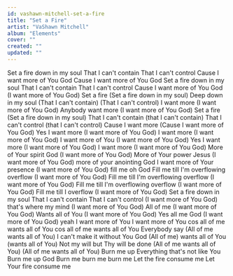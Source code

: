 ```yaml
---
id: vashawn-mitchell-set-a-fire
title: "Set a Fire"
artist: "VaShawn Mitchell"
album: "Elements"
cover: ""
created: ""
updated: ""
---
```


Set a fire down in my soul
That I can't contain
That I can't control
Cause I want more of You God
Cause I want more of You God
Set a fire down in my soul
That I can't contain
That I can't control
Cause I want more of You God
(I want more of You God)
Set a fire
(Set a fire down in my soul)
Deep down in my soul
(That I can't contain)
(That I can't control)
I want more
(I want more of You God)
Anybody want more
(I want more of You God)
Set a fire
(Set a fire down in my soul)
That I can't contain (that I can't contain)
That I can't control (that I can't control)
Cause I want more
(Cause I want more of You God)
Yes I want more
(I want more of You God)
I want more
(I want more of You God)
I want more of You
(I want more of You God)
Yes I want more
(I want more of You God)
I want more
(I want more of You God)
More of Your spirit God
(I want more of You God)
More of Your power Jesus
(I want more of You God)
more of your anointing God
I want more of Your presence
(I want more of You God)
fill me oh God
Fill me till I'm overflowing overflow
(I want more of You God)
Fill me till I'm overflowing overflow
(I want more of You God)
Fill me till I'm overflowing overflow
(I want more of You God)
Fill me till I overflow
(I want more of You God)
Set a fire down in my soul
That I can't contain
That I can't control
(I want more of You God)
that's where my mind
(I want more of You God)
All of me
(I want more of You God)
Wants all of You
(I want more of You God)
Yes all me God
(I want more of You God) yeah
I want more of You
I want more of You
cos all of me wants all of You
cos all of me wants all of You
Everybody say
(All of me wants all of You)
I can't make it without You God
(All of me) wants all of You (wants all of You)
Not my will but Thy will be done
(All of me wants all of You)
(All of me wants all of You)
Burn me up
Everything that's not like You
Burn me up God
Burn me burn me burn me
Let the fire consume me
Let Your fire consume me